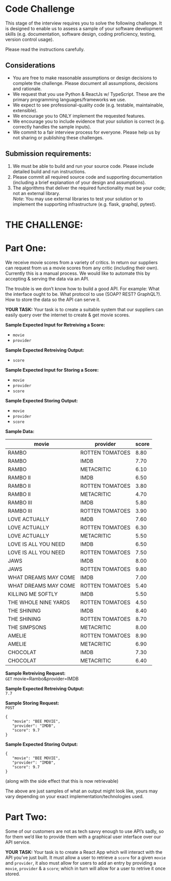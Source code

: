 # Code Challenge

This stage of the interview requires you to solve the following challenge. It is designed to enable us to assess a sample of your software development skills (e.g. documentation, software design, coding proficiency, testing, version control usage).

Please read the instructions carefully.

## Considerations

- You are free to make reasonable assumptions or design decisions to complete the challenge. Please document all assumptions, decisions and rationale. 
- We request that you use Python & ReactJs w/ TypeScript. These are the primary programming languages/frameworks we use.
- We expect to see professional-quality code (e.g. testable, maintainable, extensible). 
- We encourage you to ONLY implement the requested features. 
- We encourage you to include evidence that your solution is correct (e.g. correctly handles the sample inputs). 
- We commit to a fair interview process for everyone. Please help us by not sharing or publishing these challenges. 

## Submission requirements:

1. We must be able to build and run your source code. Please include detailed build and run instructions.
2. Please commit all required source code and supporting documentation (including a brief explanation of your design and assumptions).
3. The algorithms that deliver the required functionality must be your code; not an external library.  
   *Note*: You may use external libraries to test your solution or to implement the supporting infrastructure (e.g. flask, graphql, pytest).

 
# THE CHALLENGE:

# Part One:
We receive movie scores from a variety of critics. In return our suppliers can request from us a movie scores from any critic (including their own). Currently this is a manual process. We would like to automate this by accepting & serving the data via an API. 

The trouble is we don’t know how to build a good API. For example: What the interface ought to be. What protocol to use (SOAP? REST? GraphQL?). How to store the data so the API can serve it. 

**YOUR TASK:** Your task is to create a suitable system that our suppliers can easily query over the internet to create & get movie scores.

**Sample Expected Input for Retreiving a Score:**

- `movie`
- `provider`

**Sample Expected Retreiving Output:**

- `score`

**Sample Expected Input for Storing a Score:**

- `movie`
- `provider`
- `score`

**Sample Expected Storing Output:**

- `movie`
- `provider`
- `score`

**Sample Data:** 

movie|provider|score
-----|--------|------ 
RAMBO|ROTTEN TOMATOES|8.80 
RAMBO|IMDB|7.70 
RAMBO|METACRITIC|6.10 
RAMBO II|IMDB|6.50 
RAMBO II|ROTTEN TOMATOES|3.80 
RAMBO II|METACRITIC|4.70 
RAMBO III|IMDB|5.80 
RAMBO III|ROTTEN TOMATOES|3.90 
LOVE ACTUALLY|IMDB|7.60 
LOVE ACTUALLY|ROTTEN TOMATOES|6.30 
LOVE ACTUALLY|METACRITIC|5.50 
LOVE IS ALL YOU NEED|IMDB|6.50 
LOVE IS ALL YOU NEED|ROTTEN TOMATOES|7.50 
JAWS|IMDB|8.00 
JAWS|ROTTEN TOMATOES|9.80 
WHAT DREAMS MAY COME|IMDB|7.00 
WHAT DREAMS MAY COME|ROTTEN TOMATOES|5.40 
KILLING ME SOFTLY|IMDB|5.50 
THE WHOLE NINE YARDS|ROTTEN TOMATOES|4.50 
THE SHINING|IMDB|8.40 
THE SHINING|ROTTEN TOMATOES|8.70 
THE SIMPSONS|METACRITIC|8.00 
AMELIE|ROTTEN TOMATOES|8.90 
AMELIE|METACRITIC|6.90 
CHOCOLAT|IMDB|7.30 
CHOCOLAT|METACRITIC|6.40 
 
**Sample Retreiving Request:**  
`GET` movie=Rambo&provider=IMDB 

**Sample Expected Retreiving Output:**  
`7.7`

**Sample Storing Request:**  
`POST`
```
{
   "movie": "BEE MOVIE",
   "provider": "IMDB",
   "score": 9.7
}
```

**Sample Expected Storing Output:**  
```
{
   "movie": "BEE MOVIE",
   "provider": "IMDB",
   "score": 9.7
}
```
(along with the side effect that this is now retrievable)

The above are just samples of what an output might look like, yours may vary depending on your exact implementation/technologies used.

# Part Two:
Some of our customers are not as tech savvy enough to use API’s sadly, so for them we’d like to provide them with a graphical user interface over our API service. 

**YOUR TASK:** Your task is to create a React App which will interact with the API you’ve just built. It must allow a user to retrieve a `score` for a given `movie` and `provider`, it also must allow for users to add an entry by providing a `movie`, `provider` & a `score`; which in turn will allow for a user to retrive it once stored.